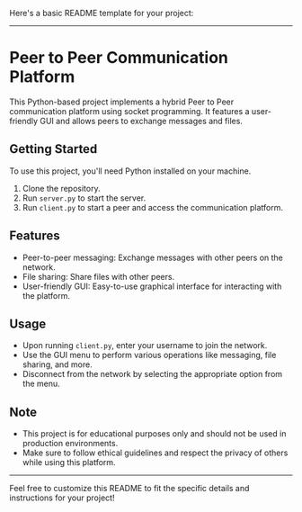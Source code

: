 Here's a basic README template for your project:

---

# Peer to Peer Communication Platform

This Python-based project implements a hybrid Peer to Peer communication platform using socket programming. It features a user-friendly GUI and allows peers to exchange messages and files.

## Getting Started

To use this project, you'll need Python installed on your machine.

1. Clone the repository.
2. Run `server.py` to start the server.
3. Run `client.py` to start a peer and access the communication platform.

## Features

- Peer-to-peer messaging: Exchange messages with other peers on the network.
- File sharing: Share files with other peers.
- User-friendly GUI: Easy-to-use graphical interface for interacting with the platform.

## Usage

- Upon running `client.py`, enter your username to join the network.
- Use the GUI menu to perform various operations like messaging, file sharing, and more.
- Disconnect from the network by selecting the appropriate option from the menu.

## Note

- This project is for educational purposes only and should not be used in production environments.
- Make sure to follow ethical guidelines and respect the privacy of others while using this platform.

---

Feel free to customize this README to fit the specific details and instructions for your project!
